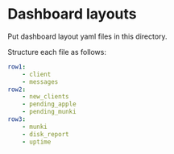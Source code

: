 # Dashboard layouts

Put dashboard layout yaml files in this directory.

Structure each file as follows:

```yaml
row1:
    - client
    - messages
row2:
    - new_clients
    - pending_apple
    - pending_munki
row3:
    - munki
    - disk_report
    - uptime
```
